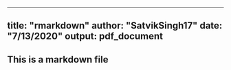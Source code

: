   
---
title: "rmarkdown"
author: "SatvikSingh17"
date: "7/13/2020"
output: pdf_document
---

## This is a markdown file
